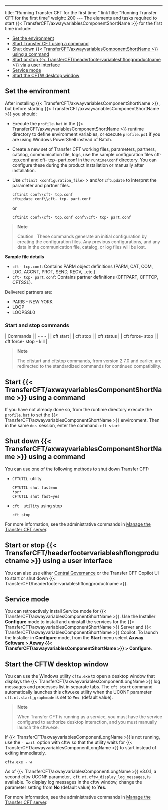 ---
title: "Running   Transfer CFT for the first time "
linkTitle: "Running Transfer CFT for the first time"
weight: 200
--- The elements and tasks required to
start {{< TransferCFT/axwayvariablesComponentShortName  >}} for the first time include:

- [Set the environment](#Operations_to_perform_before_starting_CFT)
- [Start Transfer
    CFT using a command](#Starting_CFT)
- [Shut
    down {{< TransferCFT/axwayvariablesComponentShortName >}} using a command](#Shutting_down_CFT)
- [Start or stop {{< TransferCFT/headerfootervariableshflongproductname >}} via a user interface](#Start)
- [Service mode](#Service)
- [Start the CFTW desktop window](#Start2)

<span id="Operations_to_perform_before_starting_CFT"></span>

## Set the environment

After installing {{< TransferCFT/axwayvariablesComponentShortName  >}}
, but before starting {{< TransferCFT/axwayvariablesComponentShortName  >}} you should:

- Execute the `profile.bat` in the {{< TransferCFT/axwayvariablesComponentShortName >}} runtime directory to define environment
    variables, or execute `profile.ps1` if you are using Windows PowerShell instead of Batch.
- Create a new set of Transfer
    CFT working files, parameters, partners, catalog, communication file, logs,
    use the sample configuration files cft- tcp.conf and cft- tcp- part.conf in the `runtime\conf` directory. You can configure these during the product installation or manually after installation.
- Use `cftinit <configuration_file>` > and/or `cftupdate` to interpret the parameter and
    partner files.  
    ```
    cftinit conf\\cft- tcp.conf
    cftupdate conf\\cft- tcp- part.conf
    ```

    or  
    ```
    cftinit conf\\cft- tcp.conf conf\\cft- tcp- part.conf
    ```

> **Note**
>
> Caution  
> These commands generate an initial configuration by creating the configuration files. Any previous configurations, and any data in the communication file, catalog, or log files will be lost.

****Sample file details****

- `cft- tcp.conf`: Contains PARM object definitions (PARM, CAT, COM, LOG, ACCNT, PROT, SEND, RECV,...etc.).
- `cft- tcp- part.conf`: Contains partner definitions (CFTPART, CFTTCP, CFTSSL).

Delivered partners are:

- PARIS - NEW YORK
- LOOP
- LOOPSSL0

### Start and stop commands

| Commands  |
| - - - |
| cft start  |
| cft stop  |
| cft status  |
| cft force- stop  |
| cft force- stop - kill  |

> **Note**
>
> The cftstart and cftstop commands, from version 2.7.0 and earlier, are redirected to the standardized commands for continued compatibility.

<span id="Starting_CFT"></span>

## Start {{< TransferCFT/axwayvariablesComponentShortName  >}} using a command

If you have not already done so, from the runtime directory execute the `profile.bat` to set the {{< TransferCFT/axwayvariablesComponentShortName  >}} environment.
Then in the same `dos `session, enter the command: `cft start`

<span id="Shutting_down_CFT"></span>

## Shut down {{< TransferCFT/axwayvariablesComponentShortName  >}} using a command

You can use one of the following methods to shut down Transfer CFT:

- `CFTUTIL `utility  
    ```
    CFTUTIL shut fast=no
    *or*
    CFTUTIL shut fast=yes
    ```
- `cft  utility` using stop  
    ```
    cft stop
    ```

For more information, see the administrative commands in [Manage the Transfer CFT server](https://docs.axway.com/bundle/TransferCFT_38_UsersGuide_allOS_en_HTML5/page/Content/administration/start_stop_cft.htm).

<span id="Start"></span>

## Start or stop {{< TransferCFT/headerfootervariableshflongproductname  >}} using a user interface

You can also use either [Central Governance](https://docs.axway.com/bundle/CentralGovernance_113_UsersGuide_allOS_en_HTML5/page/Content/CentralGov/operations/t_startCFT.htm) or the Transfer CFT Copilot UI to start or shut down {{< TransferCFT/headerfootervariableshflongproductname  >}}.

<span id="Service"></span>

## Service mode

You can retroactively install Service mode for {{< TransferCFT/axwayvariablesComponentShortName  >}}. Use the Installer ****Configure**** mode to install and uninstall the services for the {{< TransferCFT/axwayvariablesComponentShortName  >}} Server and {{< TransferCFT/axwayvariablesComponentShortName  >}} Copilot. To launch the Installer in **Configure** mode, from the ****Start**** menu select ****Axway Software &gt; Axway {{< TransferCFT/axwayvariablesComponentShortName  >}} &gt; Configure****.

<span id="Start2"></span>

## Start the CFTW desktop window

You can use the Windows utility `cftw.exe` to open a desktop window that displays the {{< TransferCFT/axwayvariablesComponentLongName  >}} log messages and processes list in separate tabs. The `cft start` command automatically launches this cftw.exe utility when the UCONF parameter `cft.nt.start_graphmode` is set to **`Yes `**(default value).

> **Note**
>
> When Transfer CFT is running as a service, you must have the service configured to authorize desktop interaction, and you must manually launch the cftw.exe.

If {{< TransferCFT/axwayvariablesComponentLongName  >}}is not running, use the `- wait `option with cftw so that the utility waits for {{< TransferCFT/axwayvariablesComponentLongName  >}} to start instead of exiting immediately.

```
cftw.exe - w
```

As of {{< TransferCFT/axwayvariablesComponentLongName  >}} v3.0.1, a second cftw UCONF parameter,` cft.nt.cftw_display_log_messages`, is available. To display log messages in the cftw window, change the parameter setting from **No** (default value) to **Yes**.

For more information, see the administrative commands in [Manage the Transfer CFT server](https://docs.axway.com/bundle/TransferCFT_38_UsersGuide_allOS_en_HTML5/page/Content/administration/start_stop_cft.htm).
